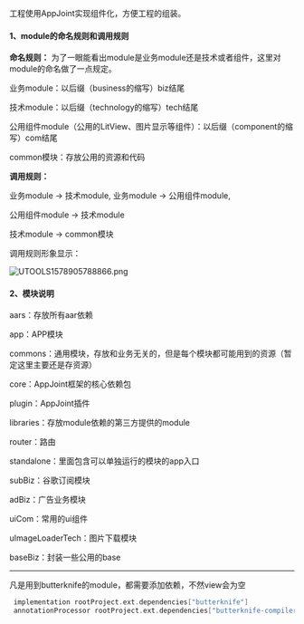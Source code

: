 工程使用AppJoint实现组件化，方便工程的组装。

#### 1、module的命名规则和调用规则
**命名规则：**
为了一眼能看出module是业务module还是技术或者组件，这里对module的命名做了一点规定。

业务module：以后缀（business的缩写）biz结尾


技术module：以后缀（technology的缩写）tech结尾


公用组件module（公用的LitView、图片显示等组件）：以后缀（component的缩写）com结尾

common模块：存放公用的资源和代码

**调用规则：**


业务module -> 技术module, 业务module -> 公用组件module,


公用组件module -> 技术module


技术module -> common模块

调用规则形象显示：

<img src="http://yanxuan.nosdn.127.net/ebd400b3f3dd27b1493cf8db424aa3e7.png" alt="UTOOLS1578905788866.png" title="UTOOLS1578905788866.png" />

#### 2、模块说明
aars：存放所有aar依赖


app：APP模块

commons：通用模块，存放和业务无关的，但是每个模块都可能用到的资源（暂定这里主要还是存资源）

core：AppJoint框架的核心依赖包

plugin：AppJoint插件

libraries：存放module依赖的第三方提供的module

router：路由

standalone：里面包含可以单独运行的模块的app入口

subBiz：谷歌订阅模块

adBiz：广告业务模块

uiCom：常用的ui组件

uImageLoaderTech：图片下载模块

baseBiz：封装一些公用的base

****

凡是用到butterknife的module，都需要添加依赖，不然view会为空
```gradle
 implementation rootProject.ext.dependencies["butterknife"]
 annotationProcessor rootProject.ext.dependencies["butterknife-compiler"]
```






